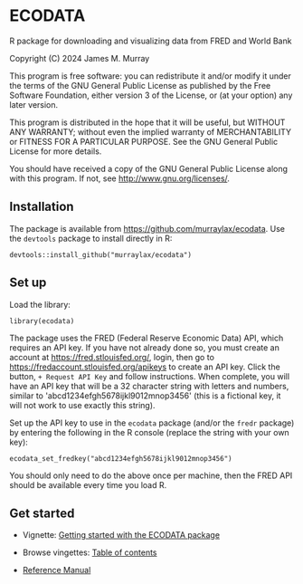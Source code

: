 # ECODATA
R package for downloading and visualizing data from FRED and World Bank

Copyright (C) 2024 James M. Murray

This program is free software: you can redistribute it and/or modify
it under the terms of the GNU General Public License as published by
the Free Software Foundation, either version 3 of the License, or
(at your option) any later version.

This program is distributed in the hope that it will be useful,
but WITHOUT ANY WARRANTY; without even the implied warranty of
MERCHANTABILITY or FITNESS FOR A PARTICULAR PURPOSE.  See the
GNU General Public License for more details.

You should have received a copy of the GNU General Public License
along with this program.  If not, see <http://www.gnu.org/licenses/>.

## Installation

The package is available from <a href="https://github.com/murraylax/ecodata" target="_blank">https://github.com/murraylax/ecodata</a>. Use the `devtools` package to install directly in R:

`devtools::install_github("murraylax/ecodata")`

## Set up

Load the library:

`library(ecodata)`

The package uses the FRED (Federal Reserve Economic Data) API, which requires an API key. If you have not already done so, you must create an account at https://fred.stlouisfed.org/, login, then go to https://fredaccount.stlouisfed.org/apikeys to create an API key. Click the button, `+ Request API Key` and follow instructions. When complete, you will have an API key that will be a 32 character string with letters and numbers, similar to 'abcd1234efgh5678ijkl9012mnop3456' (this is a fictional key, it will not work to use exactly this string).

Set up the API key to use in the `ecodata` package (and/or the `fredr` package) by entering the following in the R console (replace the string with your own key):

`ecodata_set_fredkey("abcd1234efgh5678ijkl9012mnop3456")`

You should only need to do the above once per machine, then the FRED API should be available every time you load R.

## Get started

  - Vignette: <a href="https://murraylax.org/ecodata/getting-started.html" target="_blank">Getting started with the ECODATA package</a>
  
  - Browse vingettes: <a href="https://murraylax.org/ecodata/table_of_contents.html" target="_blank">Table of contents</a>
  
  - <a href="https://murraylax.org/ecodata/manual/" target="_blank">Reference Manual</a>
